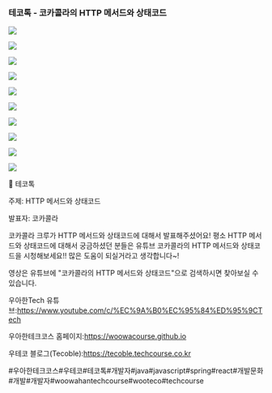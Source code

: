 ### 테코톡 - 코카콜라의 HTTP 메서드와 상태코드

![](001.png)

![](002.png)

![](003.png)

![](004.png)

![](005.png)

![](006.png)

![](007.png)

![](008.png)

![](009.png)

![](010.png)

📮 테코톡

주제: HTTP 메서드와 상태코드

발표자: 코카콜라

코카콜라 크루가 HTTP 메서드와 상태코드에 대해서 발표해주셨어요!
평소 HTTP 메서드와 상태코드에 대해서 궁금하셨던 분들은
유튜브 코카콜라의 HTTP 메서드와 상태코드을 시청해보세요!! 많은 도움이 되실거라고 생각합니다~!

영상은 유튜브에 "코카콜라의 HTTP 메서드와 상태코드"으로 검색하시면 찾아보실 수 있습니다.

우아한Tech 유튜브:https://www.youtube.com/c/%EC%9A%B0%EC%95%84%ED%95%9CTech

우아한테크코스 홈페이지:https://woowacourse.github.io

우테코 블로그(Tecoble):https://tecoble.techcourse.co.kr

#우아한테크코스#우테코#테코톡#개발자#java#javascript#spring#react#개발문화#개발#개발자#woowahantechcourse#wooteco#techcourse
